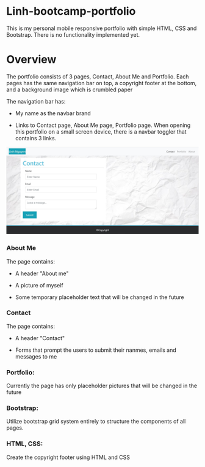 # Linh-bootcamp-portfolio

This is my personal mobile responsive portfolio with simple HTML, CSS and Bootstrap. There is no functionality implemented yet.

# Overview

The portfolio consists of 3 pages, Contact, About Me and Portfolio. Each pages has the same navigation bar on top, a copyright footer at the bottom, and a background image which is crumbled paper

The navigation bar has:

* My name as the navbar brand

* Links to Contact page, About Me page, Portfolio page. When opening this portfolio on a small screen device, there is a navbar toggler that contains 3 links.

![alt text](./Assets/Images/contact-page.jpg?raw=true)

### About Me

The page contains:

* A header "About me"

* A picture of myself

* Some temporary placeholder text that will be changed in the future 

### Contact

The page contains:

* A header "Contact"

* Forms that prompt the users to submit their nanmes, emails and messages to me

### Portfolio:

Currently the page has only placeholder pictures that will be changed in the future

### Bootstrap:

Utilize bootstrap grid system entirely to structure the components of all pages. 

### HTML, CSS:

Create the copyright footer using HTML and CSS

